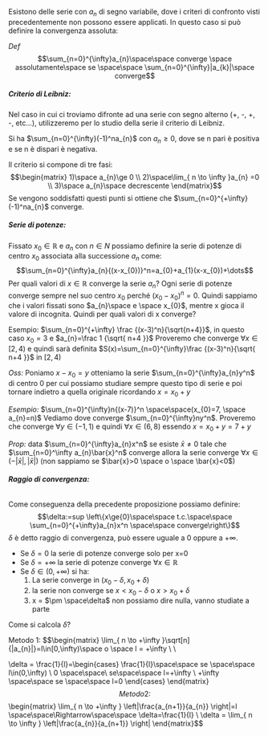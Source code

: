  Esistono delle serie con $a_{n}$ di segno variabile, dove i criteri di confronto visti precedentemente non possono essere applicati. In questo caso si può definire la convergenza assoluta:

*Def*
$$\sum_{n=0}^{\infty}a_{n}\space\space converge \space assolutamente\space se \space\space \sum_{n=0}^{\infty}|a_{k}|\space converge$$
##### **Criterio di Leibniz:**
Nel caso in cui ci troviamo difronte ad una serie con segno alterno (+, -, +, -, etc...), utilizzeremo per lo studio della serie il criterio di Leibniz.

Si ha $\sum_{n=0}^{\infty}(-1)^na_{n}$ con $a_{n}\ge 0$, dove se n pari è positiva e se n è dispari è negativa.

Il criterio si compone di tre fasi:
$$\begin{matrix} 1)\space a_{n}\ge 0 \\
2)\space\lim_{ n \to \infty }a_{n} =0 \\
3)\space a_{n}\space decrescente
\end{matrix}$$
Se vengono soddisfatti questi punti si ottiene che $\sum_{n=0}^{+\infty}(-1)^na_{n}$ converge.

##### **Serie di potenze:**
Fissato $x_{0}\in\mathbb{R}$ e $a_{n}$ con $n\in N$ possiamo definire la serie di potenze di centro $x_{0}$ associata alla successione $a_{n}$ come: $$\sum_{n=0}^{\infty}a_{n}{(x-x_{0})}^n=a_{0}+a_{1}(x-x_{0})+\dots$$
Per quali valori di $x\in \mathbb{R}$ converge la serie $a_{n}$? Ogni serie di potenze converge sempre nel suo centro $x_{0}$ perché $(x_{0}-x_{0})^n=0$. Quindi sappiamo che i valori fissati sono $a_{n}\space e \space x_{0}$, mentre x gioca il valore di incognita. Quindi per quali valori di x converge?

Esempio: $\sum_{n=0}^{+\infty} \frac {(x-3)^n}{\sqrt{n+4}}$, in questo caso $x_{0}=3$ e $a_{n}=\frac 1 {\sqrt{ n+4 }}$
Proveremo che converge $\forall x\in[2,4)$ e quindi sarà definita $S(x)=\sum_{n=0}^{\infty}\frac {(x-3)^n}{\sqrt{ n+4 }}$ in $[2,4)$

*Oss:* Poniamo $x-x_{0}=y$ otteniamo la serie $\sum_{n=0}^{\infty}a_{n}y^n$ di centro 0 per cui possiamo studiare sempre questo tipo di serie e poi tornare indietro a quella originale ricordando $x=x_{0}+y$ 

*Esempio:* $\sum_{n=0}^{\infty}n{(x-7)}^n \space\space(x_{0}=7, \space a_{n}=n)$
Vediamo dove converge $\sum_{n=0}^{\infty}ny^n$. Proveremo che converge $\forall y \in (-1,1)$ e quindi $\forall x \in (6, 8)$ essendo $x = x_{0}+y= 7+y$ 

*Prop:* data $\sum_{n=0}^{\infty}a_{n}x^n$ se esiste $\bar{x}\ne{0}$ tale che $\sum_{n=0}^\infty a_{n}\bar{x}^n$ converge allora la serie converge $\forall x \in (-|\bar{x}|, |\bar{x}|)$ (non sappiamo se $\bar{x}>0 \space o \space \bar{x}<0$)

###### **Raggio di convergenza:**
Come conseguenza della precedente proposizione possiamo definire:$$\delta:=sup \left\{x\ge{0}\space\space t.c.\space\space \sum_{n=0}^{+\infty}a_{n}x^n \space\space converge\right\}$$
$\delta$ è detto raggio di convergenza, può essere uguale a 0 oppure a $+\infty$. 
- Se $\delta=0$ la serie di potenze converge solo per x=0
- Se $\delta = +\infty$ la serie di potenze converge $\forall x\in \mathbb{R}$
- Se $\delta \in(0,+\infty)$ si ha:
  1) La serie converge in ($x_{0}-\delta, x_{0}+\delta$)
  2) la serie non converge se $x < x_{0}-\delta$ o $x>x_{0}+\delta$
  3) x = $\pm \space\delta$ non possiamo dire nulla, vanno studiate a parte

Come si calcola $\delta$?

Metodo 1: $$\begin{matrix}
\lim_{ n \to +\infty }\sqrt[n]{|a_{n}|}=l\in[0,\infty)\space o \space l = +\infty \\ \\

\delta = \frac{1}{l}=\begin{cases}
\frac{1}{l}\space\space se \space\space l\in(0,\infty) \\
0 \space\space\ se\space\space l=+\infty \\
+\infty \space\space se \space\space l=0
\end{cases}
\end{matrix}$$
Metodo 2:
$$\begin{matrix}
\lim_{ n \to +\infty } \left|\frac{a_{n+1}}{a_{n}} \right|=l \space\space\Rightarrow\space\space \delta=\frac{1}{l} \\
\delta = \lim_{ n \to \infty }  \left|\frac{a_{n}}{a_{n+1}} \right| 
\end{matrix}$$
